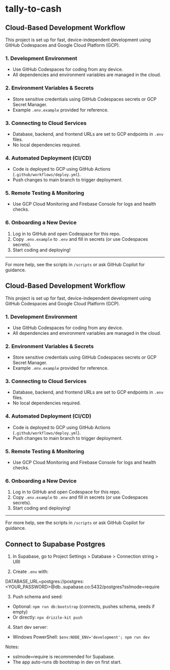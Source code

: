 # tally-to-cash
## Cloud-Based Development Workflow

This project is set up for fast, device-independent development using GitHub Codespaces and Google Cloud Platform (GCP).

### 1. Development Environment
- Use GitHub Codespaces for coding from any device.
- All dependencies and environment variables are managed in the cloud.

### 2. Environment Variables & Secrets
- Store sensitive credentials using GitHub Codespaces secrets or GCP Secret Manager.
- Example `.env.example` provided for reference.

### 3. Connecting to Cloud Services
- Database, backend, and frontend URLs are set to GCP endpoints in `.env` files.
- No local dependencies required.

### 4. Automated Deployment (CI/CD)
- Code is deployed to GCP using GitHub Actions (`.github/workflows/deploy.yml`).
- Push changes to main branch to trigger deployment.

### 5. Remote Testing & Monitoring
- Use GCP Cloud Monitoring and Firebase Console for logs and health checks.

### 6. Onboarding a New Device
1. Log in to GitHub and open Codespace for this repo.
2. Copy `.env.example` to `.env` and fill in secrets (or use Codespaces secrets).
3. Start coding and deploying!

---

For more help, see the scripts in `/scripts` or ask GitHub Copilot for guidance.

## Cloud-Based Development Workflow

This project is set up for fast, device-independent development using GitHub Codespaces and Google Cloud Platform (GCP).

### 1. Development Environment
- Use GitHub Codespaces for coding from any device.
- All dependencies and environment variables are managed in the cloud.

### 2. Environment Variables & Secrets
- Store sensitive credentials using GitHub Codespaces secrets or GCP Secret Manager.
- Example `.env.example` provided for reference.

### 3. Connecting to Cloud Services
- Database, backend, and frontend URLs are set to GCP endpoints in `.env` files.
- No local dependencies required.

### 4. Automated Deployment (CI/CD)
- Code is deployed to GCP using GitHub Actions (`.github/workflows/deploy.yml`).
- Push changes to main branch to trigger deployment.

### 5. Remote Testing & Monitoring
- Use GCP Cloud Monitoring and Firebase Console for logs and health checks.

### 6. Onboarding a New Device
1. Log in to GitHub and open Codespace for this repo.
2. Copy `.env.example` to `.env` and fill in secrets (or use Codespaces secrets).
3. Start coding and deploying!

---

For more help, see the scripts in `/scripts` or ask GitHub Copilot for guidance.

## Connect to Supabase Postgres

1) In Supabase, go to Project Settings > Database > Connection string > URI

2) Create `.env` with:

DATABASE_URL=postgres://postgres:<YOUR_PASSWORD>@db.<project-ref>.supabase.co:5432/postgres?sslmode=require

3) Push schema and seed:

 - Optional: `npm run db:bootstrap` (connects, pushes schema, seeds if empty)
 - Or directly: `npx drizzle-kit push`

4) Start dev server:

 - Windows PowerShell:
	 `$env:NODE_ENV='development'; npm run dev`

Notes:
 - sslmode=require is recommended for Supabase.
 - The app auto-runs db bootstrap in dev on first start.